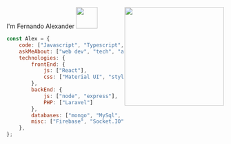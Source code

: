 <img align='right' src="https://media.giphy.com/media/M9gbBd9nbDrOTu1Mqx/giphy.gif" width="230">
I'm Fernando Alexander <img src="https://media.giphy.com/media/VgCDAzcKvsR6OM0uWg/giphy.gif" width="50">

```javascript
const Alex = {
    code: ["Javascript", "Typescript", "PHP"],
    askMeAbout: ["web dev", "tech", "app dev"],
    technologies: {
        frontEnd: {
            js: ["React"],
            css: ["Material UI", "styled-components", "bootstrap"]
        },
        backEnd: {
            js: ["node", "express"],
            PHP: ["Laravel"]
        },
        databases: ["mongo", "MySql", "sqlite"],
        misc: ["Firebase", "Socket.IO", "Material UI"]
    },
};
```
<!--
**Alexander-Fernando/Alexander-Fernando** is a ✨ _special_ ✨ repository because its `README.md` (this file) appears on your GitHub profile.

Here are some ideas to get you started:

- 🔭 I’m currently working on ...
- 🌱 I’m currently learning ...
- 👯 I’m looking to collaborate on ...
- 🤔 I’m looking for help with ...
- 💬 Ask me about ...
- 📫 How to reach me: ...
- 😄 Pronouns: ...
- ⚡ Fun fact: ...
-->
